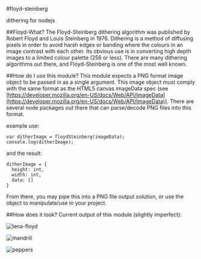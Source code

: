 #floyd-steinberg


dithering for nodejs

##Floyd-What?
The Floyd-Steinberg dithering algorithm was published by Robert Floyd and Louis Steinberg in 1976. Dithering is a method of diffusing pixels in order to avoid harsh edges or banding where the colours in an image contrast with each other. Its obvious use is in converting high depth images to a limited colour palette (256 or less). There are many dithering algorithms out there, and Floyd-Steinberg is one of the most well known.

##How do I use this module?
This module expects a PNG format image object to be passed in as a single argument. This image object must comply with the same format as the HTML5 canvas imageData spec (see [https://developer.mozilla.org/en-US/docs/Web/API/ImageData](https://developer.mozilla.org/en-US/docs/Web/API/ImageData)). There are several node packages out there that can parse/decode PNG files into this format.

example use:
```
var ditherImage = floydSteinberg(imageData);
console.log(ditherImage);

```

and the result:
```
ditherImage = {
  height: int,
  width: int,
  data: []
}

```

From there, you may pipe this into a PNG file output solution, or use the object to manipulate/use in your project.

##How does it look?
Current output of this module (slightly imperfect):
 
![lena-floyd](https://raw.githubusercontent.com/noopkat/floyd-steinberg/master/test/png/test2-mono.png)

![mandrill](https://raw.githubusercontent.com/noopkat/floyd-steinberg/master/test/png/test1-mono.png)

![peppers](https://raw.githubusercontent.com/noopkat/floyd-steinberg/master/test/png/test0_mono.png)